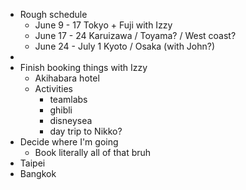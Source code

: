 - Rough schedule
	- June 9 - 17 Tokyo + Fuji with Izzy
	- June 17 - 24 Karuizawa / Toyama? / West coast?
	- June 24 - July 1 Kyoto / Osaka (with John?)
-
- Finish booking things with Izzy
	- Akihabara hotel
	- Activities
		- teamlabs
		- ghibli
		- disneysea
		- day trip to Nikko?
- Decide where I'm going
	- Book literally all of that bruh
- Taipei
- Bangkok